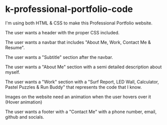 # k-professional-portfolio-code


I'm using both HTML & CSS to make this Professional Portfolio website. 



The user wants a header with the proper CSS included.

The user wants a navbar that includes "About Me, Work, Contact Me & Resume".

The user wants a "Subtitle" section after the navbar.

The user wants a "About Me" section with a semi detailed description about myself.

The user wants a "Work" section with a "Surf Report, LED Wall, Calculator, Pastel Puzzles & Run Buddy" that represents the code that I know.

Images on the website need an animation when the user hovers over it (Hover animation)

The user wants a footer with a "Contact Me" with a phone number, email, github and socials.